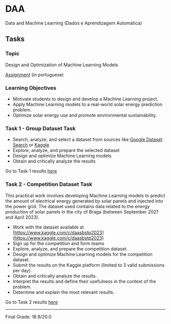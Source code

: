 # DAA

Data and Machine Learning (Dados e Aprendizagem Automática)

## Tasks

### Topic

Design and Optimization of Machine Learning Models

[Assignment](Enunciado.pdf) (in portuguese)

### Learning Objectives

- Motivate students to design and develop a Machine Learning project.
- Apply Machine Learning models to a real-world solar energy prediction problem.
- Optimize solar energy use and promote environmental sustainability.

### Task 1 - Group Dataset Task

- Search, analyze, and select a dataset from sources like [Google Dataset Search](https://datasetsearch.research.google.com/) or [Kaggle](https://www.kaggle.com/)
- Explore, analyze, and prepare the selected dataset
- Design and optimize Machine Learning models
- Obtain and critically analyze the results

Go to Task 1 results [here](task1)

### Task 2 - Competition Dataset Task

This practical work involves developing Machine Learning models to predict the amount of electrical energy generated by solar panels and injected into the power grid. The dataset used contains data related to the energy production of solar panels in the city of Braga (between September 2021 and April 2023).

- Work with the dataset available at [https://www.kaggle.com/c/daasbstp2023](https://www.kaggle.com/c/daasbstp2023)
- Sign up for the competition and form teams
- Explore, analyze, and prepare the competition dataset.
- Design and optimize Machine Learning models for the competition dataset.
- Submit the results on the Kaggle platform (limited to 3 valid submissions per day).
- Obtain and critically analyze the results.
- Interpret the results and define their usefulness in the context of the problem.
- Determine and explain the most relevant results.

Go to Task 2 results [here](task2)

---

Final Grade: 18.9/20.0